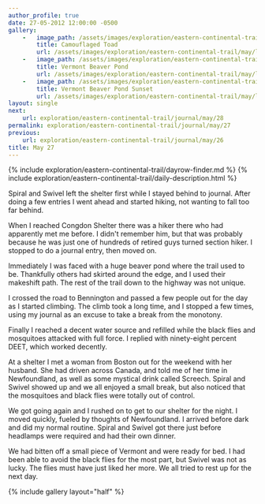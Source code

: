 ```yaml
---
author_profile: true
date: 27-05-2012 12:00:00 -0500
gallery:
    -   image_path: /assets/images/exploration/eastern-continental-trail/may/small/27-1.jpg
        title: Camouflaged Toad
        url: /assets/images/exploration/eastern-continental-trail/may/large/27-1.jpg
    -   image_path: /assets/images/exploration/eastern-continental-trail/may/small/27-2.jpg
        title: Vermont Beaver Pond
        url: /assets/images/exploration/eastern-continental-trail/may/large/27-2.jpg
    -   image_path: /assets/images/exploration/eastern-continental-trail/may/small/27-3.jpg
        title: Vermont Beaver Pond Sunset
        url: /assets/images/exploration/eastern-continental-trail/may/large/27-3.jpg
layout: single
next:
    url: exploration/eastern-continental-trail/journal/may/28
permalink: exploration/eastern-continental-trail/journal/may/27
previous:
    url: exploration/eastern-continental-trail/journal/may/26
title: May 27
---
```

{% include exploration/eastern-continental-trail/dayrow-finder.md %}
{% include exploration/eastern-continental-trail/daily-description.html %}

Spiral and Swivel left the shelter first while I stayed behind to journal. After doing a few entries I went ahead and started hiking, not wanting to fall too far behind.

When I reached Congdon Shelter there was a hiker there who had apparently met me before. I didn't remember him, but that was probably because he was just one of hundreds of retired guys turned section hiker. I stopped to do a journal entry, then moved on.

Immediately I was faced with a huge beaver pond where the trail used to be. Thankfully others had skirted around the edge, and I used their makeshift path. The rest of the trail down to the highway was not unique.

I crossed the road to Bennington and passed a few people out for the day as I started climbing. The climb took a long time, and I stopped a few times, using my journal as an excuse to take a break from the monotony.

Finally I reached a decent water source and refilled while the black flies and mosquitoes attacked with full force. I replied with ninety-eight percent DEET, which worked decently.

At a shelter I met a woman from Boston out for the weekend with her husband. She had driven across Canada, and told me of her time in Newfoundland, as well as some mystical drink called Screech. Spiral and Swivel showed up and we all enjoyed a small break, but also noticed that the mosquitoes and black flies were totally out of control.

We got going again and I rushed on to get to our shelter for the night. I moved quickly, fueled by thoughts of Newfoundland. I arrived before dark and did my normal routine. Spiral and Swivel got there just before headlamps were required and had their own dinner.

We had bitten off a small piece of Vermont and were ready for bed. I had been able to avoid the black flies for the most part, but Swivel was not as lucky. The flies must have just liked her more. We all tried to rest up for the next day.

{% include gallery layout="half" %}